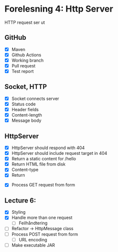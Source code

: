 # Forelesning 4: Http Server

HTTP request ser ut

## GitHub

* [x] Maven
* [x] Github Actions
* [x] Working branch
* [x] Pull request
* [x] Test report

## Socket, HTTP

* [x] Socket connects server
* [x] Status code
* [x] Header fields
* [x] Content-length
* [x] Message body

## HttpServer

* [x] HttpServer should respond with 404
* [x] HttpServer should include request target in 404
* [x] Return a static content for /hello
* [x] Return HTML file from disk
* [x] Content-type
* [x] Return <form>
* [x] Process GET request from form

## Lecture 6:

* [x] Styling
* [x] Handle more than one request
    * [ ] Feilhåndtering 
* [ ] Refactor -> HttpMessage class
* [ ] Process POST request from form 
  * [ ] URL encoding
* [ ] Make executable JAR

